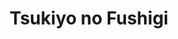 --- 
title: "Tsukiyo no Fushigi"
publishdate: "2019-3-17T16:48:46+02:00"
src: "https://365manga.net/manga/tsukiyo-no-fushigi"
image: "https://data.365manga.net/images/thumbnails/24613-tsukiyo-no-fushigi.jpg"
description: "C1 and 2, we'll see our lovely Matsuoka taking care of his cute roommate, Oono. C3 and 4, what does Natsu want from the twins? How does he intend to cleanse the melancholy from the younger twin's heart? Please note that C3 is quite sadistic. Get some tips on the 101 ways of doing it on the dentist chair from Kiyomura sensei and his patient, Takamiya in C5. And finally,…"
---